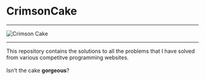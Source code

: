 # CrimsonCake

<hr>

![Crimson Cake](images/CoconutCakewithRaspberryFilling.jpg?raw=true "Crimson Cake")

<hr>

This repository contains the solutions to all the problems that I have solved from various competitve programming websites.
<br>
<br>
Isn't the cake **gorgeous**? 
